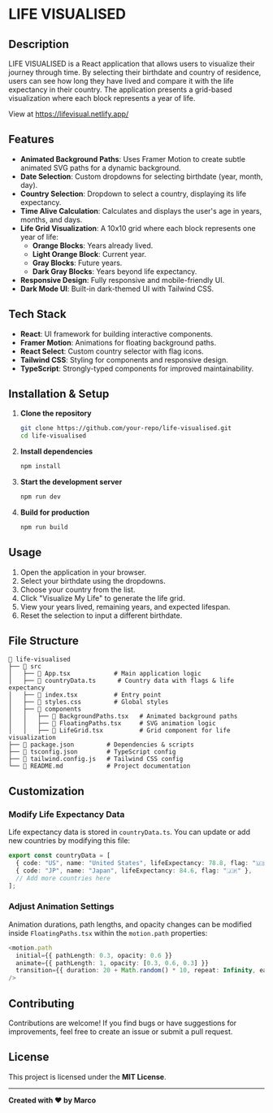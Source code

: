 # LIFE VISUALISED

## Description
LIFE VISUALISED is a React application that allows users to visualize their journey through time. By selecting their birthdate and country of residence, users can see how long they have lived and compare it with the life expectancy in their country. The application presents a grid-based visualization where each block represents a year of life.

View at https://lifevisual.netlify.app/

## Features
- **Animated Background Paths**: Uses Framer Motion to create subtle animated SVG paths for a dynamic background.
- **Date Selection**: Custom dropdowns for selecting birthdate (year, month, day).
- **Country Selection**: Dropdown to select a country, displaying its life expectancy.
- **Time Alive Calculation**: Calculates and displays the user's age in years, months, and days.
- **Life Grid Visualization**: A 10x10 grid where each block represents one year of life:
  - **Orange Blocks**: Years already lived.
  - **Light Orange Block**: Current year.
  - **Gray Blocks**: Future years.
  - **Dark Gray Blocks**: Years beyond life expectancy.
- **Responsive Design**: Fully responsive and mobile-friendly UI.
- **Dark Mode UI**: Built-in dark-themed UI with Tailwind CSS.

## Tech Stack
- **React**: UI framework for building interactive components.
- **Framer Motion**: Animations for floating background paths.
- **React Select**: Custom country selector with flag icons.
- **Tailwind CSS**: Styling for components and responsive design.
- **TypeScript**: Strongly-typed components for improved maintainability.

## Installation & Setup
1. **Clone the repository**
   ```sh
   git clone https://github.com/your-repo/life-visualised.git
   cd life-visualised
   ```
2. **Install dependencies**
   ```sh
   npm install
   ```
3. **Start the development server**
   ```sh
   npm run dev
   ```
4. **Build for production**
   ```sh
   npm run build
   ```

## Usage
1. Open the application in your browser.
2. Select your birthdate using the dropdowns.
3. Choose your country from the list.
4. Click "Visualize My Life" to generate the life grid.
5. View your years lived, remaining years, and expected lifespan.
6. Reset the selection to input a different birthdate.

## File Structure
```
📂 life-visualised
├── 📂 src
│   ├── 📜 App.tsx            # Main application logic
│   ├── 📜 countryData.ts      # Country data with flags & life expectancy
│   ├── 📜 index.tsx          # Entry point
│   ├── 📜 styles.css         # Global styles
│   ├── 📂 components
│   │   ├── 📜 BackgroundPaths.tsx   # Animated background paths
│   │   ├── 📜 FloatingPaths.tsx     # SVG animation logic
│   │   ├── 📜 LifeGrid.tsx          # Grid component for life visualization
├── 📜 package.json         # Dependencies & scripts
├── 📜 tsconfig.json        # TypeScript config
├── 📜 tailwind.config.js   # Tailwind CSS config
└── 📜 README.md            # Project documentation
```

## Customization
### Modify Life Expectancy Data
Life expectancy data is stored in `countryData.ts`. You can update or add new countries by modifying this file:
```ts
export const countryData = [
  { code: "US", name: "United States", lifeExpectancy: 78.8, flag: "🇺🇸" },
  { code: "JP", name: "Japan", lifeExpectancy: 84.6, flag: "🇯🇵" },
  // Add more countries here
];
```

### Adjust Animation Settings
Animation durations, path lengths, and opacity changes can be modified inside `FloatingPaths.tsx` within the `motion.path` properties:
```ts
<motion.path
  initial={{ pathLength: 0.3, opacity: 0.6 }}
  animate={{ pathLength: 1, opacity: [0.3, 0.6, 0.3] }}
  transition={{ duration: 20 + Math.random() * 10, repeat: Infinity, ease: 'linear' }}
/>
```

## Contributing
Contributions are welcome! If you find bugs or have suggestions for improvements, feel free to create an issue or submit a pull request.

## License
This project is licensed under the **MIT License**.

---
**Created with ❤️ by Marco**

